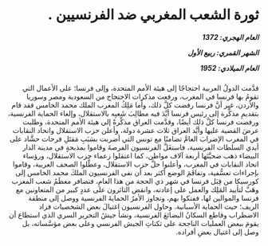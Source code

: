<h1 dir="rtl">ثورة الشعب المغربي ضد الفرنسيين .</h1>

<h5 dir="rtl">العام الهجري:  1372

الشهر القمري: ربيع الأول

العام الميلادي: 1952</h5>

<p dir="rtl">قدَّمت الدولُ العربية احتجاجًا إلى هيئة الأمم المتحدة، وإلى فرنسا؛ على الأعمال التي تقومُ بها فرنسا في المغرب، ورفعت مذكرات الاحتجاج من السعودية ومصر وسوريا والأردن، غير أنَّ فرنسا رفضت كلَّ ذلك، وأما مَلِكُ المغرب الملك محمد الخامس فقد قام بتقديمِ مذكِّرة إلى رئيس فرنسا أيَّدَ فيه مطالِبَ شَعبِه بالاستقلال، وإلغاء الحماية الفرنسية، ورفضت فرنسا كلَّ ذلك أيضًا، وقدَّمت العراق مذكِّرةً إلى هيئة الأمم المتحدة، وطلبت عرضَ القضية عليها وأيَّد العراق ثلاث عشرة دولة، وأعلن حزب الاستقلال واتحاد النقابات في المغرب الإضرابَ العامَّ تضامنًا مع تونس التي أضربت بسَبَبِ مَقتَلِ فرحات حشَّاد على أيدي السلطات الفرنسية، فاستغَلَّ الفرنسيون الفرصةَ وقاموا بمذبحةٍ في مدينة الدار البيضاء ذهب ضحيَّتَها أربعة آلاف مواطن، كما اعتقلوا زعماء حزب الاستقلال، ورؤساء اتحاد النقابات في المغرب، وأعلنوا حلَّ حزب الاستقلال، وعطَّلوا الصحف العربية، وقاموا بإجراءات تعسُّفية، وتفاقَمَ الوضع أكثر بعد أن نفى الفرنسيون الملكَ محمد الخامس إلى كورسيكا من قِبَل فرنسا في شهر ذي الحجة من هذا العامِ، فتضافر معظَمُ شعب المغرب وهَبَّ لتأييد المَلِك والعمل على إعادته، وانقض الثائرون على عددٍ كبير من المتعاونين مع فرنسا والموالين لها، ففتكوا بهم، وتجاوز الأمرُ الحمايةَ الفرنسية ووصل إلى منطقة الريف؛ حيث الحماية الأسبانية. وحاول الفرنسيون اغتيالَ بعض الشخصيات فزاد الاضطراب وقاطع السكانُ البضائعَ الفرنسية، ونشأ جيشُ التحرير السري الذي استطاع أن يقومَ ببعض العمليات الناجحة على ثكناتِ الجيش الفرنسي وعلى بعض مؤسَّساته، بل وصل إلى اغتيال بعضِ أفراده.</p></br>
